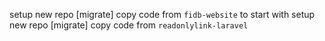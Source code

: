 setup new repo
[migrate] copy code from `fidb-website` to start with
setup new repo
[migrate] copy code from `readonlylink-laravel`
